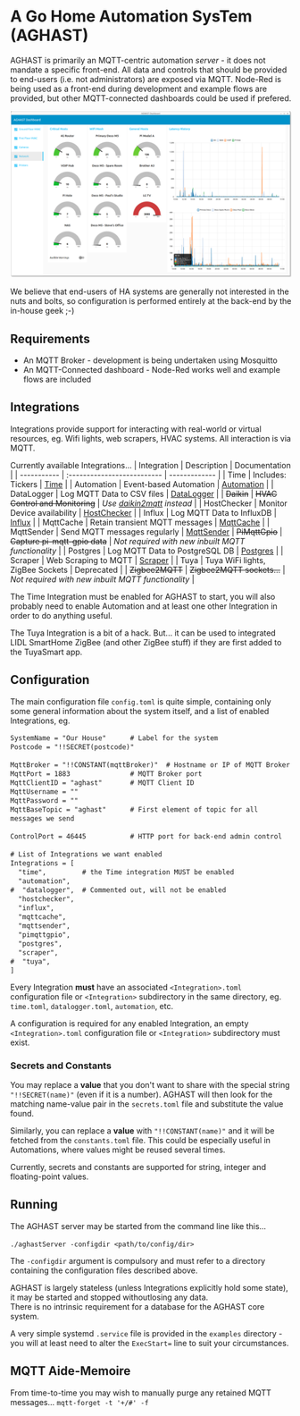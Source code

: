 # A Go Home Automation SysTem (AGHAST)

AGHAST is primarily an MQTT-centric automation _server_ - it does not mandate a specific front-end.
All data and controls that should be provided to end-users (i.e. not administrators) are exposed via MQTT.
Node-Red is being used as a front-end during development and example flows are provided, but other MQTT-connected dashboards could be used if prefered.

![](examples/node-red/Screenshots/Network-0.0.0.png)

We believe that end-users of HA systems are generally not interested in the nuts and bolts, so configuration is performed entirely at the back-end by the in-house geek ;-)

## Requirements

* An MQTT Broker - development is being undertaken using Mosquitto
* An MQTT-Connected dashboard - Node-Red works well and example flows are included

## Integrations
Integrations provide support for interacting with real-world or virtual resources, eg. Wifi lights, web scrapers, HVAC systems.  All interaction is via MQTT.

Currently available Integrations...
| Integration | Description                  | Documentation |
| ----------- | :--------------------------  |  ------------- |
| Time        | Includes: Tickers                | [Time](docs/Time.md) |
| Automation  | Event-based Automation           | [Automation](docs/Automation.md) |
| DataLogger  | Log MQTT Data to CSV files       | [DataLogger](docs/DataLogger.md) |
| ~~Daikin~~  | ~~HVAC Control and Monitoring~~  | *Use [daikin2mqtt](https://github.com/SMerrony/daikin2mqtt) instead* |
| HostChecker | Monitor Device availability      | [HostChecker](docs/HostChecker.md) |
| Influx      | Log MQTT Data to InfluxDB        | [Influx](docs/Influx.md) |
| MqttCache   | Retain transient MQTT messages   | [MqttCache](docs/MqttCache.md) |
| MqttSender  | Send MQTT messages regularly     | [MqttSender](docs/MqttSender.md)
| ~~PiMqttGpio~~  | ~~Capture pi-mqtt-gpio data~~ | *Not required with new inbuilt MQTT functionality* |
| Postgres    | Log MQTT Data to PostgreSQL DB   | [Postgres](docs/Postgres.md) |
| Scraper     | Web Scraping to MQTT             | [Scraper](docs/Scraper.md) |
| Tuya        | Tuya WiFi lights, ZigBee Sockets | Deprecated [](docs/) |
| ~~Zigbee2MQTT~~ | ~~Zigbee2MQTT sockets...~~   | *Not required with new inbuilt MQTT functionality* |

The Time Integration must be enabled for AGHAST to start, you will also probably need to
enable Automation and at least one other Integration in order to do anything useful.

The Tuya Integration is a bit of a hack.  But... it can be used to integrated LIDL SmartHome ZigBee (and other ZigBee stuff) if they are first added to the TuyaSmart app.

## Configuration

The main configuration file `config.toml` is quite simple, containing only some general information about the system itself, and a list of enabled Integrations, eg.
```
SystemName = "Our House"      # Label for the system
Postcode = "!!SECRET(postcode)"

MqttBroker = "!!CONSTANT(mqttBroker)"  # Hostname or IP of MQTT Broker
MqttPort = 1883               # MQTT Broker port
MqttClientID = "aghast"       # MQTT Client ID
MqttUsername = ""
MqttPassword = ""
MqttBaseTopic = "aghast"      # First element of topic for all messages we send

ControlPort = 46445           # HTTP port for back-end admin control

# List of Integrations we want enabled
Integrations = [
  "time",         # the Time integration MUST be enabled
  "automation",
#  "datalogger",  # Commented out, will not be enabled
  "hostchecker",
  "influx",
  "mqttcache",
  "mqttsender",
  "pimqttgpio",
  "postgres",
  "scraper",
#  "tuya",
]
```
Every Integration **must** have an associated `<Integration>.toml` configuration file or `<Integration>` subdirectory in the same directory,
eg. `time.toml`, `datalogger.toml`, `automation`, etc.

A configuration is required for any enabled Integration, an empty `<Integration>.toml` configuration file or `<Integration>` subdirectory must exist.

### Secrets and Constants

You may replace a **value** that you don't want to share with the special string `"!!SECRET(name)"` (even if it is a number).
AGHAST will then look for the matching name-value pair in the `secrets.toml` file and substitute the value found.

Similarly, you can replace a **value** with `"!!CONSTANT(name)"` and it will be fetched from the `constants.toml` file.
This could be especially useful in Automations, where values might be reused several times.

Currently, secrets and constants are supported for string, integer and floating-point values.

## Running

The AGHAST server may be started from the command line like this...

`./aghastServer -configdir <path/to/config/dir>`

The `-configdir` argument is compulsory and must refer to a directory containing the configuration files described above.

AGHAST is largely stateless (unless Integrations explicitly hold some state), it may be started and stopped withoutlosing any data.  
There is no intrinsic requirement for a database for the AGHAST core system.

A very simple systemd `.service` file is provided in the `examples` directory - you will at least need to alter the `ExecStart=` line to suit your circumstances.

## MQTT Aide-Memoire
From time-to-time you may wish to manually purge any retained MQTT messages...
`mqtt-forget -t '+/#' -f`
